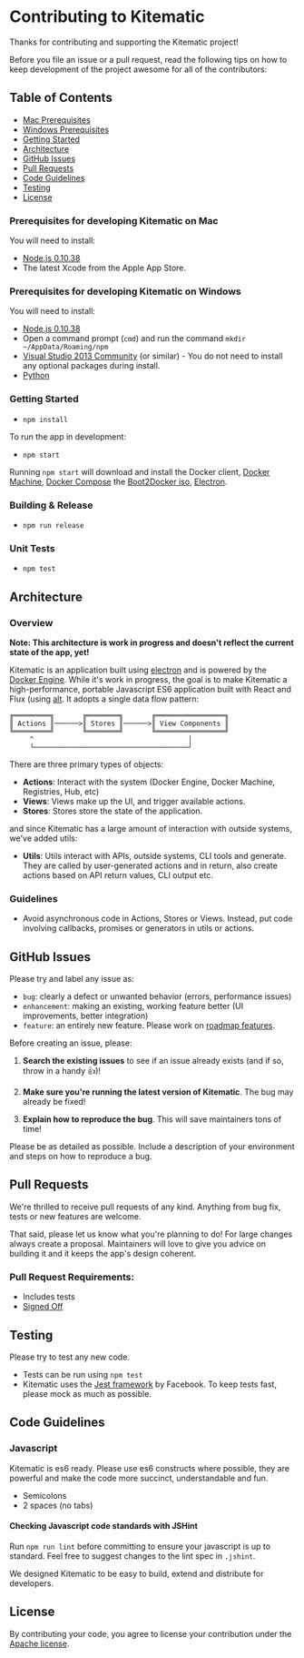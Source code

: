 # Contributing to Kitematic

Thanks for contributing and supporting the Kitematic project!

Before you file an issue or a pull request, read the following tips on how to keep development of the project awesome for all of the contributors:

## Table of Contents

 - [Mac Prerequisites](#prerequisites-for-developing-kitematic-on-mac)
 - [Windows Prerequisites](#prerequisites-for-developing-kitematic-on-windows)
 - [Getting Started](#getting-started)
 - [Architecture](#architecture)
 - [GitHub Issues](#github-issues)
 - [Pull Requests](#pull-requests)
 - [Code Guidelines](#code-guidelines)
 - [Testing](#testing)
 - [License](#license)


### Prerequisites for developing Kitematic on Mac 
You will need to install: 
-  [Node.js 0.10.38](https://nodejs.org/dist/v0.10.38/)
- The latest Xcode from the Apple App Store. 

### Prerequisites for developing Kitematic on Windows 
You will need to install: 
- [Node.js 0.10.38](https://nodejs.org/dist/v0.10.38/)
- Open a command prompt (`cmd`) and run the command `mkdir ~/AppData/Roaming/npm` 
- [Visual Studio 2013 Community](https://www.visualstudio.com/en-us/products/visual-studio-community-vs.aspx) (or similar) - You do not need to install any optional packages during install.
- [Python](https://www.python.org/downloads/release/python-2710/)


### Getting Started

- `npm install`

To run the app in development:

- `npm start`

Running `npm start` will download and install the Docker client,
[Docker Machine](https://github.com/docker/machine), [Docker Compose](https://github.com/docker/compose)
the [Boot2Docker iso](https://github.com/boot2docker/boot2docker),
[Electron](http://electron.atom.io/).

### Building & Release

- `npm run release`

### Unit Tests

- `npm test`

## Architecture

### Overview

**Note: This architecture is work in progress and doesn't reflect the current state of the app, yet!**

Kitematic is an application built using [electron](https://github.com/atom/electron) and is powered by the [Docker Engine](https://github.com/docker/docker). While it's work in progress, the goal is to make Kitematic a high-performance, portable Javascript ES6 application built with React and Flux (using [alt](https://github.com/goatslacker/alt). It adopts a single data flow pattern:

```
╔═════════╗       ╔════════╗       ╔═════════════════╗
║ Actions ║──────>║ Stores ║──────>║ View Components ║
╚═════════╝       ╚════════╝       ╚═════════════════╝
     ^                                      │
     └──────────────────────────────────────┘
```

There are three primary types of objects:
- **Actions**: Interact with the system (Docker Engine, Docker Machine, Registries, Hub, etc)
- **Views**: Views make up the UI, and trigger available actions.
- **Stores**: Stores store the state of the application.

and since Kitematic has a large amount of interaction with outside systems, we've added utils:
- **Utils**: Utils interact with APIs, outside systems, CLI tools and generate. They are called by user-generated actions and in return, also create actions based on API return values, CLI output etc.

### Guidelines

- Avoid asynchronous code in Actions, Stores or Views. Instead, put code involving callbacks, promises or generators in utils or actions.

## GitHub Issues

Please try and label any issue as:
- `bug`: clearly a defect or unwanted behavior (errors, performance issues)
- `enhancement`: making an existing, working feature better (UI improvements, better integration)
- `feature`: an entirely new feature. Please work on [roadmap features](https://github.com/kitematic/kitematic/blob/master/ROADMAP.md).

Before creating an issue, please:

1. **Search the existing issues** to see if an issue already exists (and if so, throw in a handy :+1:)!

2. **Make sure you're running the latest version of Kitematic**. The bug may already be fixed!

3. **Explain how to reproduce the bug**. This will save maintainers tons of time!

Please be as detailed as possible. Include a description of your environment and steps on how to reproduce a bug.

## Pull Requests

We're thrilled to receive pull requests of any kind. Anything from bug fix, tests or new features are welcome.

That said, please let us know what you're planning to do! For large changes always create a proposal. Maintainers will love to give you advice on building it and it keeps the app's design coherent.

### Pull Request Requirements:
- Includes tests
- [Signed Off](https://github.com/docker/docker/blob/master/CONTRIBUTING.md#sign-your-work)

## Testing

Please try to test any new code.
- Tests can be run using `npm test`
- Kitematic uses the [Jest framework](https://facebook.github.io/jest/) by Facebook. To keep tests fast, please mock as much as possible.

## Code Guidelines

### Javascript

Kitematic is es6 ready. Please use es6 constructs where possible, they are powerful and make the code more succinct, understandable and fun.

- Semicolons
- 2 spaces (no tabs)

#### Checking Javascript code standards with JSHint

Run `npm run lint` before committing to ensure your javascript is up to standard. Feel free to suggest changes to the lint spec in `.jshint`.

We designed Kitematic to be easy to build, extend and distribute for developers.

## License

By contributing your code, you agree to license your contribution under the [Apache license](https://github.com/kitematic/kitematic/blob/master/LICENSE).

